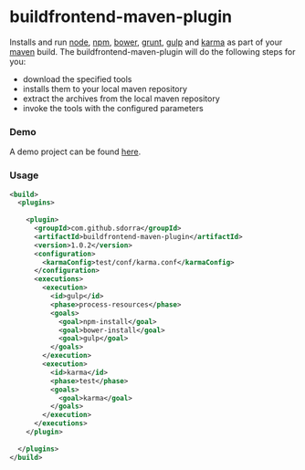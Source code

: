 buildfrontend-maven-plugin
==========================

Installs and run [node](http://nodejs.org/), [npm](https://www.npmjs.org), [bower](http://bower.io/), [grunt](http://gruntjs.com/), [gulp](http://gulpjs.com/) and [karma](http://karma-runner.github.io/) as part of your [maven](http://maven.apache.org/) build. The buildfrontend-maven-plugin will do the following steps for you:

* download the specified tools
* installs them to your local maven repository
* extract the archives from the local maven repository
* invoke the tools with the configured parameters

### Demo

A demo project can be found [here](https://github.com/sdorra/buildfrontend-maven-plugin-demo).

### Usage

```xml
<build>
  <plugins>
    
    <plugin>
      <groupId>com.github.sdorra</groupId>
      <artifactId>buildfrontend-maven-plugin</artifactId>
      <version>1.0.2</version>
      <configuration>
        <karmaConfig>test/conf/karma.conf</karmaConfig>
      </configuration>
      <executions>
        <execution>
          <id>gulp</id>
          <phase>process-resources</phase>
          <goals>
            <goal>npm-install</goal>
            <goal>bower-install</goal>
            <goal>gulp</goal>
          </goals>
        </execution>
        <execution>
          <id>karma</id>
          <phase>test</phase>
          <goals>
            <goal>karma</goal>
          </goals>
        </execution>
      </executions>
    </plugin>
    
  </plugins>
</build>
```
